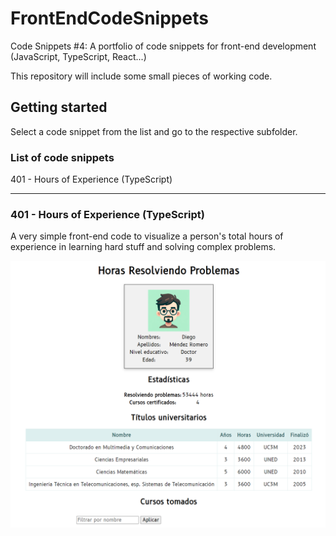 # FrontEndCodeSnippets
Code Snippets #4: A portfolio of code snippets for front-end development (JavaScript, TypeScript, React...)

This repository will include some small pieces of working code.

## Getting started
Select a code snippet from the list and go to the respective subfolder.

### List of code snippets
401 - Hours of Experience (TypeScript)

---

### 401 - Hours of Experience (TypeScript)
A very simple front-end code to visualize a person's total hours of experience in learning hard stuff and solving complex problems.

![Visualizing a person's total hours of experience in learning hard stuff and solving complex problems](401%20-%20Hours%20of%20Experience/assets/screenshot_HorasResolviendoProblemas.png)
